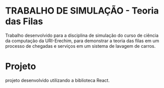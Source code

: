 # TRABALHO DE SIMULAÇÃO - Teoria das Filas

Trabalho desenvolvido para a disciplina de simulação do curso de ciência da computação da URI-Erechim, para demonstrar a teoria das filas em um processo de chegadas e serviços em um sistema de lavagem de carros.

# Projeto

projeto desenvolvido utilizando a biblioteca React.